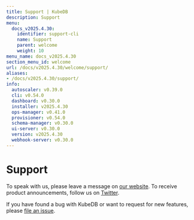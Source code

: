 ```yaml
---
title: Support | KubeDB
description: Support
menu:
  docs_v2025.4.30:
    identifier: support-cli
    name: Support
    parent: welcome
    weight: 10
menu_name: docs_v2025.4.30
section_menu_id: welcome
url: /docs/v2025.4.30/welcome/support/
aliases:
- /docs/v2025.4.30/support/
info:
  autoscaler: v0.39.0
  cli: v0.54.0
  dashboard: v0.30.0
  installer: v2025.4.30
  ops-manager: v0.41.0
  provisioner: v0.54.0
  schema-manager: v0.30.0
  ui-server: v0.30.0
  version: v2025.4.30
  webhook-server: v0.30.0
---
```


# Support

To speak with us, please leave a message on [our website](https://appscode.com/contact/). To receive product announcements, follow us on [Twitter](https://twitter.com/KubeDB).

If you have found a bug with KubeDB or want to request for new features, please [file an issue](https://github.com/kubedb/project/issues/new).
